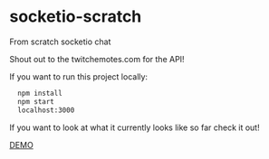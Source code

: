 # socketio-scratch
From scratch socketio chat

Shout out to the twitchemotes.com for the API!

If you want to run this project locally:
```bash
  npm install
  npm start
  localhost:3000
```

If you want to look at what it currently looks like so far check it out!

  [DEMO](https://emotetester-v1.herokuapp.com/)
